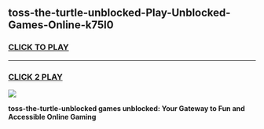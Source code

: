 
## toss-the-turtle-unblocked-Play-Unblocked-Games-Online-k75l0
<h3>
<a href="https://premium76.site?title=toss-the-turtle-unblocked&ref=25A">CLICK TO PLAY</a></h3>
<hr>

<h3>
<a href="https://premium76.site?title=toss-the-turtle-unblocked&ref=25A">CLICK 2 PLAY</a>
  
</h3>

<a href="https://premium76.site?title=toss-the-turtle-unblocked&ref=25A"><img src="https://clearcache.store/games.png"></a>


**toss-the-turtle-unblocked games unblocked: Your Gateway to Fun and Accessible Online Gaming**
